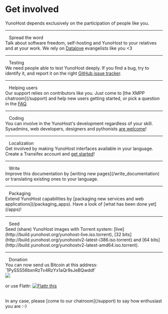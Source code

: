 # Get involved

<p class="lead">
YunoHost depends exclusively on the participation of people like you.
</p>

---

<div class="row">
<div class="col col-md-3 lead">
<span class="glyphicon glyphicon-heart"></span>&nbsp;&nbsp; Spread the word
</div>
<div class="col col-md-8" markdown="1">
Talk about software freedom, self-hosting and YunoHost to your relatives and at your work. We rely on <a href="http://datalove.me/" target="_blank">Datalove</a> evangelists like you <3
</div>
</div>

---

<div class="row">
<div class="col col-md-3 lead">
<span class="glyphicon glyphicon-exclamation-sign"></span>&nbsp;&nbsp; Testing
</div>
<div class="col col-md-8" markdown="1">
We need people able to test YunoHost deeply. If you find a bug, try to identify it, and report it on the right <a href="https://github.com/YunoHost" target="_blank">GitHub issue tracker</a>.
</div>
</div>

---

<div class="row">
<div class="col col-md-3 lead">
<span class="glyphicon glyphicon-user"></span>&nbsp;&nbsp; Helping users
</div>
<div class="col col-md-8" markdown="1">
Our support relies on contributors like you. Just come to [the XMPP chatroom](/support) and help new users getting started, or pick a question in the <a href="https://ask.yunohost.org/" target="_blank">FAQ</a>.
</div>
</div>

---

<div class="row">
<div class="col col-md-3 lead">
<span class="glyphicon glyphicon-cog"></span>&nbsp;&nbsp; Coding
</div>
<div class="col col-md-8" markdown="1">
You can involve in the YunoHost's development regardless of your skill.    
Sysadmins, web developers, designers and pythonists <a href="https://github.com/YunoHost" target="_blank">are welcome</a>!
</div>
</div>

---

<div class="row">
<div class="col col-md-3 lead">
<span class="glyphicon glyphicon-globe"></span>&nbsp;&nbsp; Localization
</div>
<div class="col col-md-8" markdown="1">
Get involved by making YunoHost interfaces available in your language.    
Create a Transifex account and <a href="https://www.transifex.com/organization/yunohost/" target="_blank">get started</a>! 
</div>
</div>

---

<div class="row">
<div class="col col-md-3 lead">
<span class="glyphicon glyphicon-edit"></span>&nbsp;&nbsp; Write
</div>
<div class="col col-md-8" markdown="1">
Improve this documentation by [writing new pages](/write_documentation) or translating existing ones to your language.
</div>
</div>

<hr>

<div class="row">
<div class="col col-md-3 lead">
<span class="glyphicon glyphicon-gift"></span>&nbsp;&nbsp; Packaging
</div>
<div class="col col-md-8" markdown="1">
Extend YunoHost capabilities by [packaging new services and web applications](/packaging_apps).    
Have a look of [what has been done yet](/apps)!
</div>
</div>

---

<div class="row">
<div class="col col-md-3 lead">
<span class="glyphicon glyphicon glyphicon-upload"></span>&nbsp;&nbsp; Seed
</div>
<div class="col col-md-8" markdown="1">
Seed (share) YunoHost images with Torrent system: [live](http://build.yunohost.org/yunohost-live.iso.torrent), [32 bits](http://build.yunohost.org/yunohostv2-latest-i386.iso.torrent) and [64 bits](http://build.yunohost.org/yunohostv2-latest-amd64.iso.torrent).
</div>
</div>

---

<div class="row">
<div class="col col-md-3 lead">
<span class="glyphicon glyphicon-usd"></span>&nbsp;&nbsp; Donation
</div>
<div class="col col-md-8" markdown="1">
You can now send us Bitcoin at this address: `1PySSS56bxnRzTv4RzYx1aQr9sJeBQwddf`
</br>
<a href="bitcoin:1PySSS56bxnRzTv4RzYx1aQr9sJeBQwddf?label=Yunohost"><img src="https://yunohost.org/images/bitcoin.png" /></a>
<br>
<br>
or use Flattr:  <a href="http://flattr.com/thing/3164470/YunoHost-web-site" target="_blank"><img src="http://api.flattr.com/button/flattr-badge-large.png" alt="Flattr this" title="Flattr this" border="0" /></a>
</div>
</div>


<br>
<p class="lead" markdown="1">In any case, please [come to our chatroom](/support) to say how enthusiast you are :-)</p>
